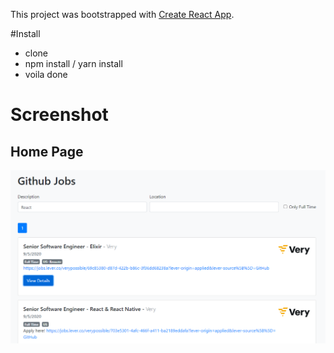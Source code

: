 This project was bootstrapped with [Create React App](https://github.com/facebookincubator/create-react-app).

#Install
- clone
- npm install / yarn install
- voila done

# Screenshot

## Home Page
![Home Page](https://raw.githubusercontent.com/azharimm/github-jobs/master/thumbnail.PNG)